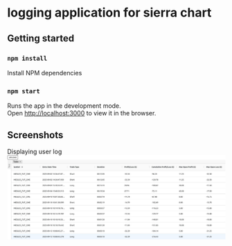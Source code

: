 # logging application for sierra chart

## Getting started

### `npm install`

Install NPM dependencies

### `npm start`

Runs the app in the development mode.\
Open [http://localhost:3000](http://localhost:3000) to view it in the browser.

## Screenshots  

Displaying user log  
![1.jpg](src/Screenshots/1.jpg)